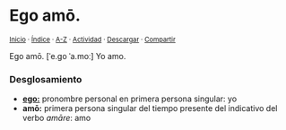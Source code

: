 # Ego amō.
<sup>[Inicio](../../../../index.md) · [Índice](../../../../indices/frases-latinas.md) · [A-Z](../../../../indices/alfabetico.md) · [Actividad](../../../../indices/actividad.md) · <a href="../../../../contenido/e/g/o/ego-amo.html" download="jucardus-ego-amo.html">Descargar</a> · [Compartir](https://x.com/intent/tweet?text=Ego%20am%C5%8D.%20%5B%CB%88e.go%20%CB%88a.mo%CB%90%5D%20en%20las%20Frases%20latinas%2C%20con%20an%C3%A1lisis%20morfosint%C3%A1ctico.%0A%E2%86%92%20https%3A%2F%2Fjucardus.github.io%2Fcontenido%2Fe%2Fg%2Fo%2Fego-amo.html%0A%0A%23frss_ltns_jucardus%0A%40jucardus)</sup>

Ego amō. [ˈe.go ˈa.moː] Yo amo.

### Desglosamiento

* [**ego:**](../../../../contenido/e/g/o/ego.md) pronombre personal en primera persona singular: yo
* **amō:** primera persona singular del tiempo presente del indicativo del verbo _amāre_: amo
